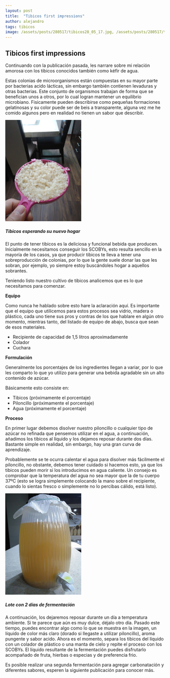 ```yaml
---
layout: post
title:  "Tibicos first impressions"
author: alejandro
tags: tibicos
image: /assets/posts/280517/tibicos28_05_17.jpg, /assets/posts/280517/tibicos2_28_05_17.jpg
---
```

## Tibicos first impressions

Continuando con la publicación pasada, les narrare sobre mi relación amorosa con los tibicos conocidos también como kéfir de agua.

Estas colonias de microorganismos están compuestas en su mayor parte por bacterias acido lácticas, sin embargo también contienen levaduras y otras bacterias.  Este conjunto de organismos trabajan de forma que se benefician unos a otros, por lo cual logran mantener un equilibrio microbiano. Fisicamente pueden describirse como pequeñas formaciones gelatinosas y su color puede ser de beis a transparente, alguna vez me he comido algunos pero en realidad no tienen un sabor que describir.


![Tibicos esperando su nuevo hogar](/assets/posts/280517/tibicos28_05_17.jpg)
##### Tibicos esperando su nuevo hogar

El punto de tener tibicos es la deliciosa y funcional bebida que producen. Inicialmente necesitamos conseguir los SCOBYs, esto resulta sencillo en la mayoría de los casos, ya que producir tibicos te lleva a tener una sobreproducción de colonias, por lo que la gente suele donar las que les sobran, por ejemplo, yo siempre estoy buscándoles hogar a aquellos sobrantes.

Teniendo listo nuestro cultivo de tibicos analicemos que es lo que necesitamos para comenzar.

**Equipo**

Como nunca he hablado sobre esto hare la aclaración aquí. Es importante que el equipo que utilicemos para estos procesos sea vidrio, madera o plástico, cada uno tiene sus pros y contras de los que hablare en algún otro momento, mientras tanto, del listado de equipo de abajo, busca que sean de esos materiales.

- Recipiente de capacidad de 1,5 litros aproximadamente
- Colador
- Cuchara
 
**Formulación**

Generalmente los porcentajes de los ingredientes llegan a variar, por lo que les comparto lo que yo utilizo para generar una bebida agradable sin un alto contenido de azúcar.

Básicamente esto consiste en:

* Tibicos  (próximamente el porcentaje)
* Piloncillo (próximamente el porcentaje) 
* Agua (próximamente el porcentaje)

**Proceso**

En primer lugar debemos disolver nuestro piloncillo o cualquier tipo de azúcar no refinada que pensemos utilizar en el agua, a continuación, añadimos los tibicos al líquido y los dejamos reposar durante dos días. Bastante simple en realidad, sin embargo, hay una gran curva de aprendizaje.

Probablemente se te ocurra calentar el agua para disolver más fácilmente el piloncillo, no obstante, debemos tener cuidado si hacemos esto, ya que los tibicos pueden morir si los introducimos en agua caliente. Un consejo es comprobar que la temperatura del agua no sea mayor que la de tu cuerpo 37ºC (esto se logra simplemente colocando la mano sobre el recipiente, cuando lo sientas fresco o simplemente no lo percibas cálido, está listo).

![Tibicos listos](/assets/posts/280517/tibicos2_28_05_17.jpg)
##### Lote con 2 días de fermentación

A continuación, los dejaremos reposar durante un día a temperatura ambiente. Si te parece que aún es muy dulce, déjalo otro día. Pasado este tiempo, puedes encontrar algo como lo que se muestra en la imagen, un líquido de color más claro (dorado si llegaste a utilizar piloncillo), aroma pungente y sabor acido. Ahora es el momento, separa los tibicos del líquido con un colador de plástico o una manta de cielo y repite el proceso con los SCOBYs. El líquido resultante de la fermentación puedes disfrutarlo acompañado de fruta, hierbas o especias y de preferencia frio.


Es posible realizar una segunda fermentación para agregar carbonatación y diferentes sabores, esperen la siguiente publicación para conocer más.